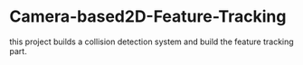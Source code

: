 # Camera-based2D-Feature-Tracking
this project builds a collision detection system and build the feature tracking part.
